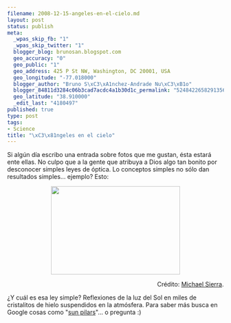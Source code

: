 ```yaml
--- 
filename: 2008-12-15-angeles-en-el-cielo.md
layout: post
status: publish
meta: 
  _wpas_skip_fb: "1"
  _wpas_skip_twitter: "1"
  blogger_blog: brunosan.blogspot.com
  geo_accuracy: "0"
  geo_public: "1"
  geo_address: 425 P St NW, Washington, DC 20001, USA
  geo_longitude: "-77.018000"
  blogger_author: "Bruno S\xC3\xA1nchez-Andrade Nu\xC3\xB1o"
  blogger_84811d3284c06b3cad7acdc4a1b30d1c_permalink: "5248422658291356330"
  geo_latitude: "38.910000"
  _edit_last: "4180497"
published: true
type: post
tags: 
- Science
title: "\xC3\x81ngeles en el cielo"
---
```

Si algún día escribo una entrada sobre fotos que me gustan, ésta estará ente ellas.
No culpo que a la gente que atribuya a Dios algo tan bonito por desconocer simples leyes de óptica.
Lo conceptos simples no sólo dan resultados simples... ejemplo? Esto:
<p style="text-align:center;"><a href="http://nasonurb.files.wordpress.com/2008/12/columna_solar_sierra.jpg"><img class="aligncenter" src="http://nasonurb.files.wordpress.com/2008/12/columna_solar_sierra.jpg?w=300" border="0" alt="" width="300" height="205" /></a></p>
<p style="text-align:right;">Crédito: <a href="http://www.atoptics.co.uk/halo/pilpic19.htm">Michael Sierra</a>.</p>
¿Y cuál es esa ley simple? Reflexiones de la luz del Sol en miles de cristalitos de hielo suspendidos en la atmósfera. Para saber más busca en Google cosas como "<a href="http://en.wikipedia.org/wiki/Light_pillar">sun pilars</a>"... o pregunta :)
